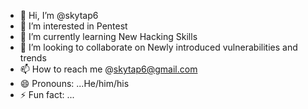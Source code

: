 - 👋 Hi, I’m @skytap6
- 👀 I’m interested in Pentest
- 🌱 I’m currently learning New Hacking Skills
- 💞️ I’m looking to collaborate on Newly introduced vulnerabilities and trends
- 📫 How to reach me @skytap6@gmail.com
- 😄 Pronouns: ...He/him/his
- ⚡ Fun fact: ...

<!---
skytap6/skytap6 is a ✨ special ✨ repository because its `README.md` (this file) appears on your GitHub profile.
You can click the Preview link to take a look at your changes.
--->
